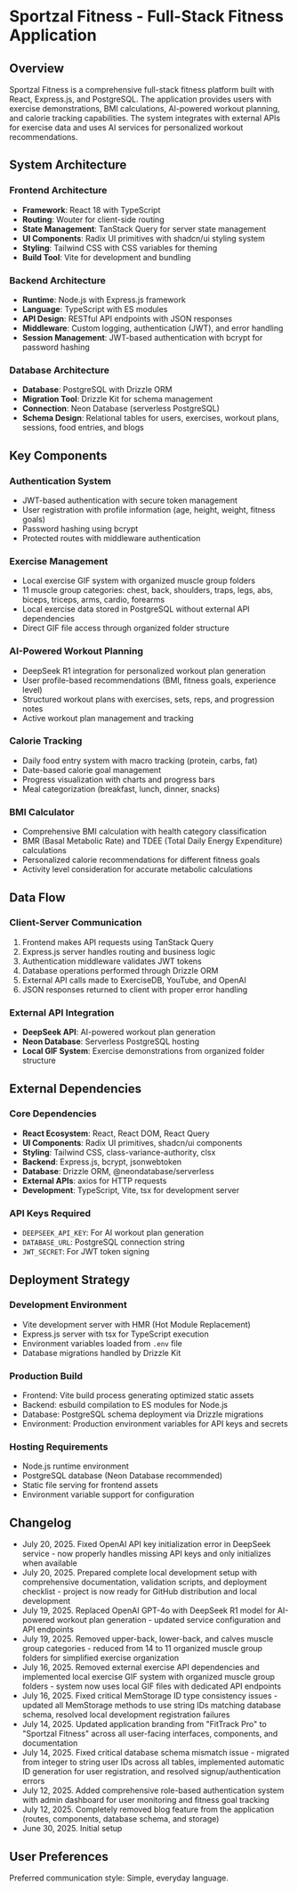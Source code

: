 # Sportzal Fitness - Full-Stack Fitness Application

## Overview

Sportzal Fitness is a comprehensive full-stack fitness platform built with React, Express.js, and PostgreSQL. The application provides users with exercise demonstrations, BMI calculations, AI-powered workout planning, and calorie tracking capabilities. The system integrates with external APIs for exercise data and uses AI services for personalized workout recommendations.

## System Architecture

### Frontend Architecture
- **Framework**: React 18 with TypeScript
- **Routing**: Wouter for client-side routing
- **State Management**: TanStack Query for server state management
- **UI Components**: Radix UI primitives with shadcn/ui styling system
- **Styling**: Tailwind CSS with CSS variables for theming
- **Build Tool**: Vite for development and bundling

### Backend Architecture
- **Runtime**: Node.js with Express.js framework
- **Language**: TypeScript with ES modules
- **API Design**: RESTful API endpoints with JSON responses
- **Middleware**: Custom logging, authentication (JWT), and error handling
- **Session Management**: JWT-based authentication with bcrypt for password hashing

### Database Architecture
- **Database**: PostgreSQL with Drizzle ORM
- **Migration Tool**: Drizzle Kit for schema management
- **Connection**: Neon Database (serverless PostgreSQL)
- **Schema Design**: Relational tables for users, exercises, workout plans, sessions, food entries, and blogs

## Key Components

### Authentication System
- JWT-based authentication with secure token management
- User registration with profile information (age, height, weight, fitness goals)
- Password hashing using bcrypt
- Protected routes with middleware authentication

### Exercise Management
- Local exercise GIF system with organized muscle group folders
- 11 muscle group categories: chest, back, shoulders, traps, legs, abs, biceps, triceps, arms, cardio, forearms
- Local exercise data stored in PostgreSQL without external API dependencies
- Direct GIF file access through organized folder structure

### AI-Powered Workout Planning
- DeepSeek R1 integration for personalized workout plan generation
- User profile-based recommendations (BMI, fitness goals, experience level)
- Structured workout plans with exercises, sets, reps, and progression notes
- Active workout plan management and tracking

### Calorie Tracking
- Daily food entry system with macro tracking (protein, carbs, fat)
- Date-based calorie goal management
- Progress visualization with charts and progress bars
- Meal categorization (breakfast, lunch, dinner, snacks)



### BMI Calculator
- Comprehensive BMI calculation with health category classification
- BMR (Basal Metabolic Rate) and TDEE (Total Daily Energy Expenditure) calculations
- Personalized calorie recommendations for different fitness goals
- Activity level consideration for accurate metabolic calculations

## Data Flow

### Client-Server Communication
1. Frontend makes API requests using TanStack Query
2. Express.js server handles routing and business logic
3. Authentication middleware validates JWT tokens
4. Database operations performed through Drizzle ORM
5. External API calls made to ExerciseDB, YouTube, and OpenAI
6. JSON responses returned to client with proper error handling

### External API Integration
- **DeepSeek API**: AI-powered workout plan generation
- **Neon Database**: Serverless PostgreSQL hosting
- **Local GIF System**: Exercise demonstrations from organized folder structure

## External Dependencies

### Core Dependencies
- **React Ecosystem**: React, React DOM, React Query
- **UI Components**: Radix UI primitives, shadcn/ui components
- **Styling**: Tailwind CSS, class-variance-authority, clsx
- **Backend**: Express.js, bcrypt, jsonwebtoken
- **Database**: Drizzle ORM, @neondatabase/serverless
- **External APIs**: axios for HTTP requests
- **Development**: TypeScript, Vite, tsx for development server

### API Keys Required
- `DEEPSEEK_API_KEY`: For AI workout plan generation
- `DATABASE_URL`: PostgreSQL connection string
- `JWT_SECRET`: For JWT token signing

## Deployment Strategy

### Development Environment
- Vite development server with HMR (Hot Module Replacement)
- Express.js server with tsx for TypeScript execution
- Environment variables loaded from `.env` file
- Database migrations handled by Drizzle Kit

### Production Build
- Frontend: Vite build process generating optimized static assets
- Backend: esbuild compilation to ES modules for Node.js
- Database: PostgreSQL schema deployment via Drizzle migrations
- Environment: Production environment variables for API keys and secrets

### Hosting Requirements
- Node.js runtime environment
- PostgreSQL database (Neon Database recommended)
- Static file serving for frontend assets
- Environment variable support for configuration

## Changelog
- July 20, 2025. Fixed OpenAI API key initialization error in DeepSeek service - now properly handles missing API keys and only initializes when available
- July 20, 2025. Prepared complete local development setup with comprehensive documentation, validation scripts, and deployment checklist - project is now ready for GitHub distribution and local development
- July 19, 2025. Replaced OpenAI GPT-4o with DeepSeek R1 model for AI-powered workout plan generation - updated service configuration and API endpoints
- July 19, 2025. Removed upper-back, lower-back, and calves muscle group categories - reduced from 14 to 11 organized muscle group folders for simplified exercise organization
- July 16, 2025. Removed external exercise API dependencies and implemented local exercise GIF system with organized muscle group folders - system now uses local GIF files with dedicated API endpoints
- July 16, 2025. Fixed critical MemStorage ID type consistency issues - updated all MemStorage methods to use string IDs matching database schema, resolved local development registration failures
- July 14, 2025. Updated application branding from "FitTrack Pro" to "Sportzal Fitness" across all user-facing interfaces, components, and documentation
- July 14, 2025. Fixed critical database schema mismatch issue - migrated from integer to string user IDs across all tables, implemented automatic ID generation for user registration, and resolved signup/authentication errors
- July 12, 2025. Added comprehensive role-based authentication system with admin dashboard for user monitoring and fitness goal tracking
- July 12, 2025. Completely removed blog feature from the application (routes, components, database schema, and storage)
- June 30, 2025. Initial setup

## User Preferences

Preferred communication style: Simple, everyday language.